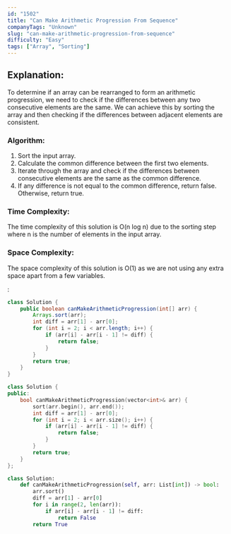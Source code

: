 ```yaml
---
id: "1502"
title: "Can Make Arithmetic Progression From Sequence"
companyTags: "Unknown"
slug: "can-make-arithmetic-progression-from-sequence"
difficulty: "Easy"
tags: ["Array", "Sorting"]
---
```


## Explanation:
To determine if an array can be rearranged to form an arithmetic progression, we need to check if the differences between any two consecutive elements are the same. We can achieve this by sorting the array and then checking if the differences between adjacent elements are consistent.

### Algorithm:
1. Sort the input array.
2. Calculate the common difference between the first two elements.
3. Iterate through the array and check if the differences between consecutive elements are the same as the common difference.
4. If any difference is not equal to the common difference, return false. Otherwise, return true.

### Time Complexity:
The time complexity of this solution is O(n log n) due to the sorting step where n is the number of elements in the input array.

### Space Complexity:
The space complexity of this solution is O(1) as we are not using any extra space apart from a few variables.

:

```java
class Solution {
    public boolean canMakeArithmeticProgression(int[] arr) {
        Arrays.sort(arr);
        int diff = arr[1] - arr[0];
        for (int i = 2; i < arr.length; i++) {
            if (arr[i] - arr[i - 1] != diff) {
                return false;
            }
        }
        return true;
    }
}
```

```cpp
class Solution {
public:
    bool canMakeArithmeticProgression(vector<int>& arr) {
        sort(arr.begin(), arr.end());
        int diff = arr[1] - arr[0];
        for (int i = 2; i < arr.size(); i++) {
            if (arr[i] - arr[i - 1] != diff) {
                return false;
            }
        }
        return true;
    }
};
```

```python
class Solution:
    def canMakeArithmeticProgression(self, arr: List[int]) -> bool:
        arr.sort()
        diff = arr[1] - arr[0]
        for i in range(2, len(arr)):
            if arr[i] - arr[i - 1] != diff:
                return False
        return True
```